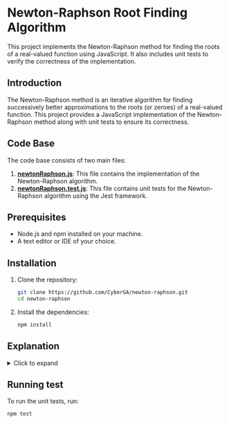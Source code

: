 # Newton-Raphson Root Finding Algorithm

This project implements the Newton-Raphson method for finding the roots of a real-valued function using JavaScript. It also includes unit tests to verify the correctness of the implementation.

## Introduction

The Newton-Raphson method is an iterative algorithm for finding successively better approximations to the roots (or zeroes) of a real-valued function. This project provides a JavaScript implementation of the Newton-Raphson method along with unit tests to ensure its correctness.

## Code Base

The code base consists of two main files:

1. **[newtonRaphson.js](src/newtonRaphson.js)**: This file contains the implementation of the Newton-Raphson algorithm.
2. **[newtonRaphson.test.js](tests/newtonRaphson.test.js)**: This file contains unit tests for the Newton-Raphson algorithm using the Jest framework.

## Prerequisites
- Node.js and npm installed on your machine.
- A text editor or IDE of your choice.

## Installation
1.  Clone the repository:
    ```sh
    git clone https://github.com/CyberGA/newton-raphson.git
    cd newton-raphson
    ```
2.  Install the dependencies:
    ```sh
    npm install
    ```

## Explanation

<details>
<summary>Click to expand</summary>
The Newton-Raphson formula is `Xn+1 = Xn - [f(x)/f'(x)]`
- `func`: This evaluates with the guess value x and saves return value to `y`
- `funcPrime`: This evaluates the derivative of the function with the guess value x and saves return value to `yPrime`
- check if the derivative is too small. This is done to check the following:
    - Division by Zero: If the derivative is zero or very close to zero, it would result to division by zero or a very large number which can cause incorrect results
    - If the derivative is very small, it might not converge properly.
Therefore, by throwing an error, edge cases are handled
- `x = x - y/yPrime`: This is the main formula of the Newton-Raphson method
- `if (Math.abs(y) < 1e-7)`: This check ensures that the Newton-Raphson method stops iterating once it has found an estimate that is sufficiently close to the actual root, based on the specified tolerance. This helps in achieving the desired precision and prevents unnecessary computations.
- `return x`: This returns the final estimate of the root
-  `x = x1`: This updates the guess for the next iteration
-  `throw new Error(`Only ${maxIterations} iterations is allowed`)`: This throws and error to prevent the algorithm from running indefinitely when it does not converge to a solution.

</details>

## Running test
To run the unit tests, run:
```sh
npm test
```